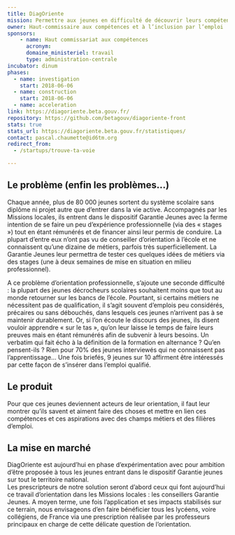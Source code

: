 ```yaml
---
title: DiagOriente
mission: Permettre aux jeunes en difficulté de découvrir leurs compétences et leurs aspirations
owner: Haut-commissaire aux compétences et à l’inclusion par l’emploi
sponsors: 
    - name: Haut commissariat aux compétences
      acronym: 
      domaine_ministeriel: travail
      type: administration-centrale
incubator: dinum
phases:
  - name: investigation
    start: 2018-06-06
  - name: construction
    start: 2018-06-06
  - name: acceleration
link: https://diagoriente.beta.gouv.fr/
repository: https://github.com/betagouv/diagoriente-front
stats: true
stats_url: https://diagoriente.beta.gouv.fr/statistiques/
contact: pascal.chaumette@id6tm.org
redirect_from:
  - /startups/trouve-ta-voie

---
```


## Le problème (enfin les problèmes…)

Chaque année, plus de 80 000 jeunes sortent du système scolaire sans diplôme ni projet autre que d’entrer dans la vie active. Accompagnés par les Missions locales, ils entrent dans le dispositif Garantie Jeunes avec la ferme intention de se faire un peu d’expérience professionnelle (via des « stages ») tout en étant rémunérés et de financer ainsi leur permis de conduire. La plupart d’entre eux n’ont pas vu de conseiller d’orientation à l’école et ne connaissent qu’une dizaine de métiers, parfois très superficiellement. La Garantie Jeunes leur permettra de tester ces quelques idées de métiers via des stages (une à deux semaines de mise en situation en milieu professionnel).

A ce problème d’orientation professionnelle, s’ajoute une seconde difficulté : la plupart des jeunes décrocheurs scolaires souhaitent moins que tout au monde retourner sur les bancs de l’école. Pourtant, si certains métiers ne nécessitent pas de qualification, il s’agit souvent d’emplois peu considérés, précaires ou sans débouchés, dans lesquels ces jeunes n’arrivent pas à se maintenir durablement.
Or, si l’on écoute le discours des jeunes, ils disent vouloir apprendre « sur le tas », qu’on leur laisse le temps de faire leurs preuves mais en étant rémunérés afin de subvenir à leurs besoins. Un verbatim qui fait écho à la définition de la formation en alternance ?
Qu’en pensent-ils ? Rien pour 70% des jeunes interviewés qui ne connaissent pas l’apprentissage… Une fois briefés, 9 jeunes sur 10 affirment être intéressés par cette façon de s’insérer dans l’emploi qualifié.

## Le produit

Pour que ces jeunes deviennent acteurs de leur orientation, il faut leur montrer qu’ils savent et aiment faire des choses et mettre en lien ces compétences et ces aspirations avec des champs métiers et des filières d’emploi.


## La mise en marché

DiagOriente est aujourd’hui en phase d’expérimentation avec pour ambition d’être proposée à tous les jeunes entrant dans le dispositif Garantie jeunes sur tout le territoire national.  
Les prescripteurs de notre solution seront d’abord ceux qui font aujourd’hui ce travail d’orientation dans les Missions locales : les conseillers Garantie Jeunes.
A moyen terme, une fois l’application et ses impacts stabilisés sur ce terrain, nous envisageons d’en faire bénéficier tous les lycéens, voire collégiens, de France via une prescription réalisée par les professeurs principaux en charge de cette délicate question de l’orientation.
